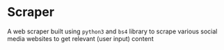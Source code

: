 # Scraper

A web scraper built using `python3` and `bs4` library to scrape various social media 
websites to get relevant (user input) content  
